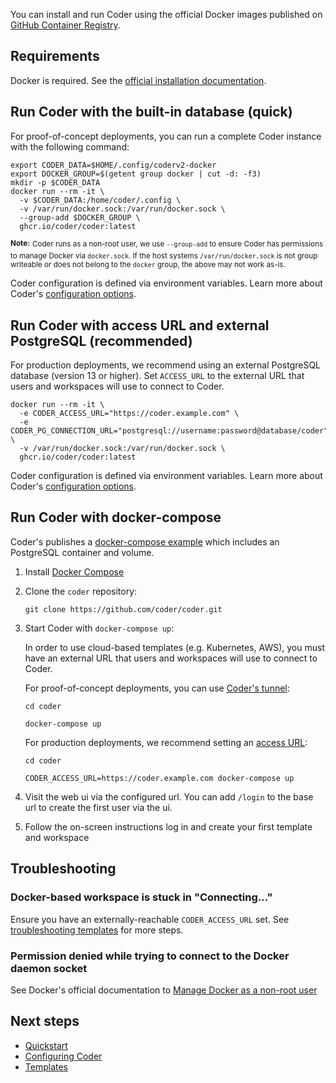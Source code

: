 You can install and run Coder using the official Docker images published on [GitHub Container Registry](https://github.com/coder/coder/pkgs/container/coder).

## Requirements

Docker is required. See the [official installation documentation](https://docs.docker.com/install/).

## Run Coder with the built-in database (quick)

For proof-of-concept deployments, you can run a complete Coder instance with
the following command:

```console
export CODER_DATA=$HOME/.config/coderv2-docker
export DOCKER_GROUP=$(getent group docker | cut -d: -f3)
mkdir -p $CODER_DATA
docker run --rm -it \
  -v $CODER_DATA:/home/coder/.config \
  -v /var/run/docker.sock:/var/run/docker.sock \
  --group-add $DOCKER_GROUP \
  ghcr.io/coder/coder:latest
```

**<sup>Note:</sup>** <sup>Coder runs as a non-root user, we use `--group-add` to
ensure Coder has permissions to manage Docker via `docker.sock`. If the host
systems `/var/run/docker.sock` is not group writeable or does not belong to the
`docker` group, the above may not work as-is.</sup>

Coder configuration is defined via environment variables.
Learn more about Coder's [configuration options](../admin/configure.md).

## Run Coder with access URL and external PostgreSQL (recommended)

For production deployments, we recommend using an external PostgreSQL database
(version 13 or higher). Set `ACCESS_URL` to the external URL that users and
workspaces will use to connect to Coder.

```console
docker run --rm -it \
  -e CODER_ACCESS_URL="https://coder.example.com" \
  -e CODER_PG_CONNECTION_URL="postgresql://username:password@database/coder" \
  -v /var/run/docker.sock:/var/run/docker.sock \
  ghcr.io/coder/coder:latest
```

Coder configuration is defined via environment variables.
Learn more about Coder's [configuration options](../admin/configure.md).

## Run Coder with docker-compose

Coder's publishes a [docker-compose example](https://github.com/coder/coder/blob/main/docker-compose.yaml) which includes
an PostgreSQL container and volume.

1. Install [Docker Compose](https://docs.docker.com/compose/install/)

2. Clone the `coder` repository:

   ```console
   git clone https://github.com/coder/coder.git
   ```

3. Start Coder with `docker-compose up`:

   In order to use cloud-based templates (e.g. Kubernetes, AWS), you must have an external URL that users and workspaces will use to connect to Coder.

   For proof-of-concept deployments, you can use [Coder's tunnel](../admin/configure.md#tunnel):

   ```console
   cd coder

   docker-compose up
   ```

   For production deployments, we recommend setting an [access URL](../admin/configure.md#access-url):

   ```console
   cd coder

   CODER_ACCESS_URL=https://coder.example.com docker-compose up
   ```

4. Visit the web ui via the configured url. You can add `/login` to the base url to create the first user via the ui.

5. Follow the on-screen instructions log in and create your first template and workspace

## Troubleshooting

### Docker-based workspace is stuck in "Connecting..."

Ensure you have an externally-reachable `CODER_ACCESS_URL` set. See [troubleshooting templates](../templates.md#creating-and-troubleshooting-templates) for more steps.

### Permission denied while trying to connect to the Docker daemon socket

See Docker's official documentation to [Manage Docker as a non-root user](https://docs.docker.com/engine/install/linux-postinstall/#manage-docker-as-a-non-root-user)

## Next steps

- [Quickstart](../quickstart.md)
- [Configuring Coder](../admin/configure.md)
- [Templates](../templates.md)

